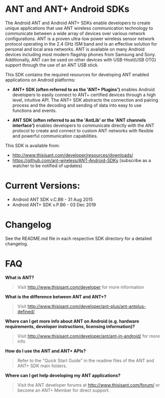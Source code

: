 # ANT and ANT+ Android SDKs

The Android ANT and Android ANT+ SDKs enable developers to create unique applications that use ANT wireless communication technology to communicate between a wide array of devices over various network configurations. ANT is a proven ultra-low power wireless sensor network protocol operating in the 2.4 GHz ISM band and is an effective solution for personal and local area networks. ANT is available on many Android devices including most modern flagship phones from Samsung and Sony. Additionally, ANT can be used on other devices with USB-Host(USB OTG) support through the use of an ANT USB stick.

This SDK contains the required resources for developing ANT enabled applications on Android platforms:

* <b>ANT+ SDK (often referred to as the 'ANT+ Plugins')</b> enables Android developers to easily connect to ANT+ certified devices through a high level, intuitive API. The ANT+ SDK abstracts the connection and pairing process and the decoding and sending of data into easy to use functions and events.

* <b>ANT SDK (often referred to as the 'AntLib' or the 'ANT channels interface')</b> enables developers to communicate directly with the ANT protocol to create and connect to custom ANT networks with flexible and powerful communication capabilities. 

This SDK is available from:

* http://www.thisisant.com/developer/resources/downloads/
* https://github.com/ant-wireless/ANT-Android-SDKs (subscribe as a watcher to be notified of updates)

# Current Versions:
* Android ANT SDK v.C.B6 - 31 Aug 2015
* Android ANT+ SDK v.P.B6 - 03 Dec 2019

# Changelog
See the README.md file in each respective SDK directory for a detailed changelog.

# FAQ
**What is ANT?**
> Visit http://www.thisisant.com/developer for more information

**What is the difference between ANT and ANT+?**
> Visit http://www.thisisant.com/developer/ant-plus/ant-antplus-defined/

**Where can I get more info about ANT on Android (e.g. hardware requirements, developer instructions, licensing information)?**
> Visit http://www.thisisant.com/developer/ant/ant-in-android/ for more info

**How do I use the ANT and ANT+ APIs?**
> Refer to the "Quick Start Guide" in the readme files of the ANT and ANT+ SDK main folders.

**Where can I get help developing my ANT applications?**
> Visit the ANT developer forums at http://www.thisisant.com/forum/ or become an ANT+ Member for direct support.

